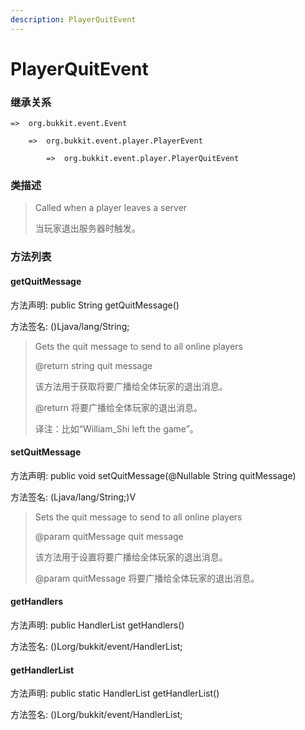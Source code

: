 ```yaml
---
description: PlayerQuitEvent
---
```


# PlayerQuitEvent

### 继承关系

    =>  org.bukkit.event.Event

        =>  org.bukkit.event.player.PlayerEvent

            =>  org.bukkit.event.player.PlayerQuitEvent

### 类描述

> Called when a player leaves a server
>
> 当玩家退出服务器时触发。

### 方法列表

#### getQuitMessage

方法声明: public String getQuitMessage()

方法签名: ()Ljava/lang/String;

> Gets the quit message to send to all online players
>
> @return string quit message
>
> 该方法用于获取将要广播给全体玩家的退出消息。
>
> @return 将要广播给全体玩家的退出消息。
>
> 译注：比如“William_Shi left the game”。

#### setQuitMessage

方法声明: public void setQuitMessage(@Nullable String quitMessage)

方法签名: (Ljava/lang/String;)V

> Sets the quit message to send to all online players
>
> @param quitMessage quit message
>
> 该方法用于设置将要广播给全体玩家的退出消息。
>
> @param quitMessage 将要广播给全体玩家的退出消息。

#### getHandlers

方法声明: public HandlerList getHandlers()

方法签名: ()Lorg/bukkit/event/HandlerList;

#### getHandlerList

方法声明: public static HandlerList getHandlerList()

方法签名: ()Lorg/bukkit/event/HandlerList;